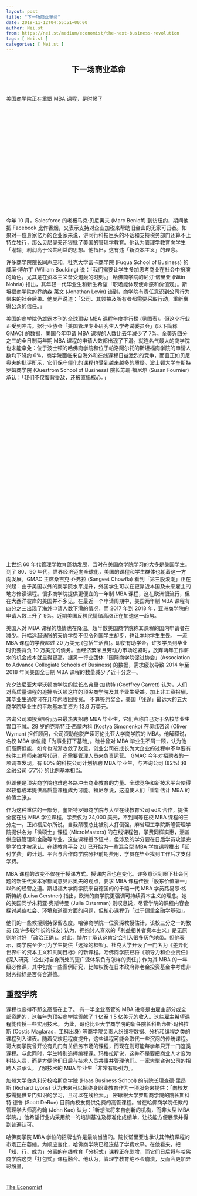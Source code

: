 ```yaml
---
layout: post
title: "下一场商业革命"
date: 2019-11-12T04:55:51+00:00
author: Nei.st
from: https://nei.st/medium/economist/the-next-business-revolution
tags: [ Nei.st ]
categories: [ Nei.st ]
---
```


<article class="post-8548 post type-post status-publish format-standard hentry category-economist" id="post-8548">
 <header class="page-header medium Archives">
  <div class="page-header__image">
  </div>
  <div class="page-header__content">
   <h1 class="page-title text-align-center">
    下一场商业革命
   </h1>
  </div>
 </header>
 <div class="entry-content aesop-entry-content" id="post-8548-content">
  <link as="font" crossorigin="anonymous" href="//cdn.jsdelivr.net/gh/0nd1jyU39XQ/_/glyph/font-face/0uIzqoZjSuJfvSBnvgXTcApMtcVhMcpr.woff" rel="preload" type="font/woff"/>
  <link as="font" crossorigin="anonymous" href="//cdn.jsdelivr.net/gh/0nd1jyU39XQ/_/glyph/font-face/1sTnSLZWDKucPX6SAk.woff" rel="preload" type="font/woff"/>
  <p class="blog-post__description">
   美国商学院正在重塑 MBA 课程，是时候了
  </p>
  <span id="more-8548">
  </span>
  <div class="navigation__primary-inner">
   <a class="economist__link-logo" href="//nei.st/medium/economist">
   </a>
  </div>
  <div class="container img component-image">
   <div class="aspectRatioPlaceholder" style="padding-bottom:56.25%;height: 0;">
    <div class="progressiveMedia" data-height="720" data-width="1280">
     <img alt="" class="progressiveMedia-image" data-src="https://cdn.jsdelivr.net/gh/0nd1jyU39XQ/_/img/1/e52bf525ly1g8v5vmcl9kj20zk0k00us.jpg" src="https://cdn.jsdelivr.net/gh/0nd1jyU39XQ/_/img/1/e52bf525ly1g8v5vmcl9kj20zk0k00us.jpg"/>
    </div>
   </div>
  </div>
  <p>
   今年 10 月，Salesforce 的老板马克·贝尼奥夫 (Marc Benioff) 到访纽约，期间他把 Facebook 比作香烟，又表示支持对企业加税来帮助旧金山的无家可归者。如果对一位身家亿万的企业家来说，讲同行科技巨头的坏话和支持税务部门还算不上特立独行，那么贝尼奥夫还狠批了美国的管理学教育。他认为管理学教育向学生「灌输」利润高于公共利益的思想。他指出，这有违「新资本主义」的理念。
  </p>
  <p>
   许多商学院院长同声应和。杜克大学富卡商学院 (Fuqua School of Business) 的威廉·博尔丁 (William Boulding) 说：「我们需要让学生多加思考商业在社会中扮演的角色，尤其是在资本主义备受炮轰的时刻。」 哈佛商学院的尼汀·诺里亚 (Nitin Nohria) 指出，其年轻一代毕业生和新生希望「职场能体现使命感和价值观」。斯坦福商学院的乔纳森·莱文 (Jonathan Levin) 谈到，商学院有责任意识到公司行为带来的社会后果。他曼声说道：「公司、其领袖及所有者都需要采取行动，重新赢得公众的信任。」
  </p>
  <p>
   美国的商学院仍雄霸本刊的全球顶尖 MBA 课程年度排行榜 (见图表)。但这个行业正受到冲击。据行业协会「美国管理专业研究生入学考试委员会」(以下简称 GMAC) 的数据，美国今年申请 MBA 课程的人数比去年减少了 7%。全美近四分之三的全日制两年期 MBA 课程的申请人数都出现了下滑。就连名气最大的商学院也未能幸免：位于波士顿的哈佛商学院和位于帕洛阿尔托的斯坦福商学院的申请人数均下降约 6%。商学院面临来自海外和在线课程日益激烈的竞争，而且正如贝尼奥夫的批评所示，它们保守僵化的课程也受到越来越多的质疑。波士顿大学奎斯特罗姆商学院 (Questrom School of Business) 院长苏珊·福尼尔 (Susan Fournier) 承认：「我们不仅腹背受敌，还被直捣核心。」
  </p>
  <div class="container img component-image">
   <div class="aspectRatioPlaceholder" style="padding-bottom:91.640625%;height: 0;">
    <div class="progressiveMedia" data-height="1173" data-width="1280">
     <img alt="" class="progressiveMedia-image" data-src="https://cdn.jsdelivr.net/gh/0nd1jyU39XQ/_/img/1/e52bf525ly1g8v5xbpzwtj20zk0wl7hn.jpg" id="zoom-default" src="https://cdn.jsdelivr.net/gh/0nd1jyU39XQ/_/img/1/e52bf525ly1g8v5xbpzwtj20zk0wl7hn.jpg"/>
    </div>
   </div>
  </div>
  <p>
   上世纪 60 年代管理学教育蓬勃发展，当时在美国商学院学习的大多是美国学生。到了 80、90 年代，世界经济迈向全球化，美国的课程和学生群体也朝着这一方向发展。GMAC 主席桑吉克·乔弗拉 (Sangeet Chowfla) 看到「第三股浪潮」正在兴起：由于美国以外的商学院水平提升，外国学生可以在更靠近本国及未来雇主的地方修读课程。很多商学院提供更便宜的一年制 MBA 课程，这在欧洲很流行，但在大西洋彼岸的美国并不多见。在最近一个申请周期中，美国两年制 MBA 课程有四分之三出现了海外申请人数下滑的情况，而 2017 年到 2018 年，亚洲商学院的申请人数上升了 9%。近期美国反移民情绪高涨正在加速这一趋势。
  </p>
  <p>
   美国人对 MBA 课程的热情也在降温。超半数美国商学院称其课程的国内申请者在减少。升幅远超通胀的天价学费不但令外国学生却步，也让本地学生生畏。
   <span class="markup--p">
    一流 MBA 课程的学费超过 20 万美元 (包括生活费)。即使有助学金，许多学员到毕业时仍要背负 10 万美元的债务。当经济繁荣且劳动力市场吃紧时，放弃两年工作薪水的机会成本就显得更高。据另一行业团体「国际商学院促进协会」(Association to Advance Collegiate Schools of Business) 的数据，需求疲软导致 2014 年至 2018 年间美国全日制 MBA 课程的数量减少了近十分之一。
   </span>
  </p>
  <div class="code-block code-block-1" style="margin: 8px 0; clear: both;">
   <div class="container ads_KbHEVhh8Rw">
    <div class="card card--blog post-sidebar">
     <div class="card-body">
      <div class="logo_ngcontent-kty-0">
      </div>
      <div class="iframe-blocker U6XAMK63Vh00WqvF2BacIQ">
       <div class="background-h60B">
       </div>
       <div class="WumZiPCS4MeMw4pxQ">
       </div>
      </div>
     </div>
     <div class="card-footer">
      <div class="card-footer-wrapper" layout="row bottom-left">
      </div>
     </div>
    </div>
   </div>
  </div>
  <p>
   宾夕法尼亚大学沃顿商学院的院长杰弗里·加勒特 (Geoffrey Garrett) 认为，人们对高质量课程的追捧令沃顿这样的顶尖商学院及其毕业生受益。加上非工资报酬，其毕业生通常可在几年内收回投资。
   <span class="markup--p">
    不算签约奖金，美国「钱途」最远大的五大商学院毕业生的平均基本工资为 13.9 万美元。
   </span>
  </p>
  <p>
   咨询公司和投资银行历来最热衷招聘 MBA 毕业生，它们声称自己对于名校毕业生胃口不减。28 岁的克斯特亚·西蒙内科 (Kostya Simonenko) 在奥纬咨询 (Oliver Wyman) 担任顾问，公司资助他脱产读哥伦比亚大学商学院的 MBA。他解释说，名校 MBA 学位能「为事业打下基础」。硅谷曾对 MBA 毕业生不屑一顾，认为他们高薪低能，如今也渐渐收敛了敌意。创业公司在成长为大企业的过程中不单要有软件工程师来编写代码，还需要管理人员来负责运营。
   <span class="markup--p">
    GMAC 今年对招聘者的一项调查发现，有 80% 的科技公司计划招聘 MBA 毕业生，与咨询公司 (82%) 和金融公司 (77%) 的比例基本相当。
   </span>
  </p>
  <p>
   但即便是顶尖商学院也难逃各路冲击商业教育的力量。全球竞争和新技术平台使得以较低成本提供高质量课程成为可能。福尼尔说，这迫使人们「重新估计 MBA 的价值主张」。
  </p>
  <p>
   作为这种重估的一部分，奎斯特罗姆商学院与大型在线教育公司 edX 合作，提供全套在线 MBA 学位课程，学费仅为 24,000 美元，不到同等在校 MBA 课程的三分之一。正如福尼尔所说，自我颠覆总比被别人打倒强。麻省理工学院斯隆管理学院提供名为「微硕士」课程 (MicroMasters) 的在线课程包，学费同样实惠，涵盖供应链管理和金融等专业。这些课程授予证书，但涉及的学分要在日后学员攻读完整学位才被承认。在线教育平台 2U 已开始为一些混合型 MBA 学位课程推出「延付学费」的计划。平台与合作商学院分担前期费用，学员在毕业找到工作后才支付学费。
  </p>
  <p>
   MBA 课程的改变不仅在于授课方式。授课内容也在变化。许多意识到眼下社会问题的新生代资本家都同意贝尼奥夫的观点，要求 MBA 课程传授「股东价值第一」以外的经营之道。斯坦福大学商学院来自德国的的千禧一代 MBA 学员路易莎·格斯特纳 (Luisa Gerstner) 指出，欧洲的商学院更强调可持续资本主义的理念。她的美国同学朱莉亚·奥斯特曼 (Julia Osterman) 则叹息说，尽管学院的课程内容会探讨某些社会、环境和道德方面的问题，但核心课程仍「过于偏重金融学基础」。
  </p>
  <p>
   他们的一些教授则持保留态度。哈佛商学院一位资深教授估计，该校三分之一的教员 (及许多较年长的校友) 认为，拥抱讨人喜欢的「利益相关者资本主义」是无原则地讨好 「政治正确」。对此，博尔丁承认这肯定会引入很多灰色地带。但他表示，商学院至少可为学生提供「选择的框架」。杜克大学开设了一门名为《差异化世界中的资本主义和共同目标》的新课程。哈佛商学院已将《领导力和企业责任》(深入研究「企业对自身所处的更广泛体系负有怎样的责任」) 作为其 MBA 的一年级必修课，其中包含一些案例研究，比如权衡在日本政府养老金投资基金中考虑非财务指标是否符合道德。
  </p>
  <div class="code-block code-block-1" style="margin: 8px 0; clear: both;">
   <div class="container ads_KbHEVhh8Rw">
    <div class="card card--blog post-sidebar">
     <div class="card-body">
      <div class="logo_ngcontent-kty-0">
      </div>
      <div class="iframe-blocker U6XAMK63Vh00WqvF2BacIQ">
       <div class="background-h60B">
       </div>
       <div class="WumZiPCS4MeMw4pxQ">
       </div>
      </div>
     </div>
     <div class="card-footer">
      <div class="card-footer-wrapper" layout="row bottom-left">
      </div>
     </div>
    </div>
   </div>
  </div>
  <h2>
   重整学院
  </h2>
  <p>
   课程也变得不那么高高在上了。
   <span class="markup--p">
    有一半企业高管的 MBA 进修是由雇主部分或全部资助的，这每年为顶尖商学院贡献了 1 亿至 1.5 亿美元的收入。这些雇主希望课程能传授一些实用技术。
   </span>
   为此，哥伦比亚大学商学院的新任院长科斯蒂斯·玛格拉斯 (Costis Maglaras，工科出身) 等商学院负责人纷纷将数据、分析和编程之类的课程列入课表。随着受欢迎程度提升，这些课程可能会取代一些沉闷的传统课程。哥大商学院曾开设有几门有关债务市场的课程，而现在则可能每学年只开一门这类课程。与此同时，学生特别追捧编程课。玛格拉斯说，这并不是要把商业人才变为科技人员，而是方便他们日后与技术人员共事并管理他们。一家大型咨询公司的招聘人员承认，了解技术的 MBA 毕业生「非常有吸引力」。
  </p>
  <p>
   加州大学伯克利分校哈斯商学院 (Haas Business School) 的前院长理查德·里昂斯 (Richard Lyons) 认为未来可以把终身职业教育作为一项服务来提供：「向校友按需提供专门知识的学习，且可以在线检索。」 密歇根大学罗斯商学院的院长斯科特·德鲁 (Scott DeRue) 目前向校友提供免费的高管课程。曾在哈佛商学院任教的管理学大师高约翰 (John Kao) 认为：「新想法将来自创新的机构，而非大型 MBA 学院。」他希望行业内采用统一的培训基准及标准化成绩单，让技能方便展示并得到普遍认可。
  </p>
  <p>
   哈佛商学院 MBA 学位的招牌也许是最响当当的。院长诺里亚也承认其传统课程的市场正在萎缩。为顺应变化，哈佛商学院已经冻结了学费水平。在他看来，把「知、行、成为」分离的在线教育「分拆式」课程正在剧增，而它们日后将与哈佛商学院这类「打包式」课程融合。他认为，管理学教育绝不会崩溃，反而会更加异彩纷呈。
  </p>
  <div class="container ag ah">
   <div class="fe n el">
    <a class="dt du bn bo bp bq br bs bt bu dv dw bx by dx dy" href="https://nei.st/medium/economist?source=https://www.economist.com/business/2019/11/02/american-business-schools-are-reinventing-the-mba">
     <div class="c ff fg ag ah fh el fi fj ce fk fl fm fn fo fp fq fr fs ft fu">
      <div class="bs em en eo ep eq fv ah fw fg ag bm eu fx q fy fz p ac">
      </div>
     </div>
    </a>
   </div>
  </div>
  <div class="code-block code-block-2" style="margin: 8px 0; clear: both;">
   <br/>
   <div class="container ads_KbHEVhh8Rw">
    <div class="card card--blog post-sidebar">
     <div class="card-body">
      <div class="logo_ngcontent-kty-0">
      </div>
      <div class="iframe-blocker U6XAMK63Vh00WqvF2BacIQ">
       <div class="background-h60B">
       </div>
       <div class="WumZiPCS4MeMw4pxQ">
       </div>
      </div>
     </div>
     <div class="card-footer">
      <div class="card-footer-wrapper" layout="row bottom-left">
      </div>
     </div>
    </div>
   </div>
  </div>
 </div>
 <footer class="entry-footer">
  <div class="categories icon-link">
   <a href="https://nei.st/category/medium/economist" rel="category tag">
    The Economist
   </a>
  </div>
 </footer>
</article>

